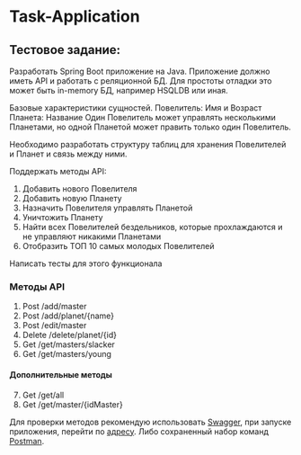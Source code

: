 # Task-Application
## Тестовое задание:

Разработать Spring Boot приложение на Java.
Приложение должно иметь API и работать с реляционной БД. Для простоты отладки это может быть in-memory БД, например HSQLDB или иная.

Базовые характеристики сущностей.
Повелитель: Имя и Возраст
Планета: Название
Один Повелитель может управлять несколькими Планетами, но одной Планетой может править только один Повелитель.

Необходимо разработать структуру таблиц для хранения Повелителей и Планет и связь между ними.

Поддержать методы API:
1) Добавить нового Повелителя
2) Добавить новую Планету
3) Назначить Повелителя управлять Планетой
4) Уничтожить Планету
5) Найти всех Повелителей бездельников, которые прохлаждаются и не управляют никакими Планетами
6) Отобразить ТОП 10 самых молодых Повелителей

Написать тесты для этого функционала

### Методы API
1) Post /add/master
2) Post /add/planet/{name}
3) Post /edit/master
4) Delete /delete/planet/{id}
5) Get /get/masters/slacker
6) Get /get/masters/young

#### Дополнительные методы
7) Get /get/all
8) Get /get/master/{idMaster}


Для проверки методов рекомендую использовать [Swagger](https://swagger.io), при запуске приложения, перейти по [адресу](http://localhost:8080/swagger-ui-task.html).
 Либо сохраненный набор команд [Postman](https://github.com/rmgooogle/Task-Application/blob/master/TestTask.postman_collection.json). 




